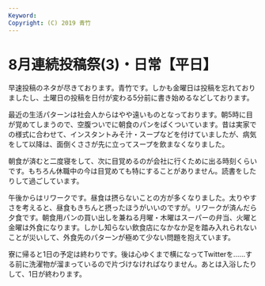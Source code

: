 ```yaml
---
Keyword: 
Copyright: (C) 2019 青竹
---
```


# 8月連続投稿祭(3)・日常【平日】

早速投稿のネタが尽きております。青竹です。しかも金曜日は投稿を忘れておりましたし、土曜日の投稿を日付が変わる5分前に書き始めるなどしております。

最近の生活パターンは社会人からはやや遠いものとなっております。朝5時に目が覚めてしまうので、空腹ついでに朝食のパンをぱくついています。昔は実家での様式に合わせて、インスタントみそ汁・スープなどを付けていましたが、病気をして以降は、面倒くささが先に立ってスープを飲まなくなりました。

朝食が済むと二度寝をして、次に目覚めるのが会社に行くために出る時刻くらいです。もちろん休職中の今は目覚めても特にすることがありません。読書をしたりして過ごしています。

午後からはリワークです。昼食は摂らないことの方が多くなりました。太りやすさを考えると、昼食もきちんと摂ったほうがいいのですが。リワークが済んだら夕食です。朝食用パンの買い出しを兼ねる月曜・木曜はスーパーの弁当、火曜と金曜は外食になります。しかし知らない飲食店になかなか足を踏み入れられないことが災いして、外食先のパターンが極めて少ない問題を抱えています。

寮に帰ると1日の予定は終わりです。後は心ゆくまで横になってTwitterを……する前に洗濯物が溜まっているので片づけなければなりません。あとは入浴したりして、1日が終わります。

